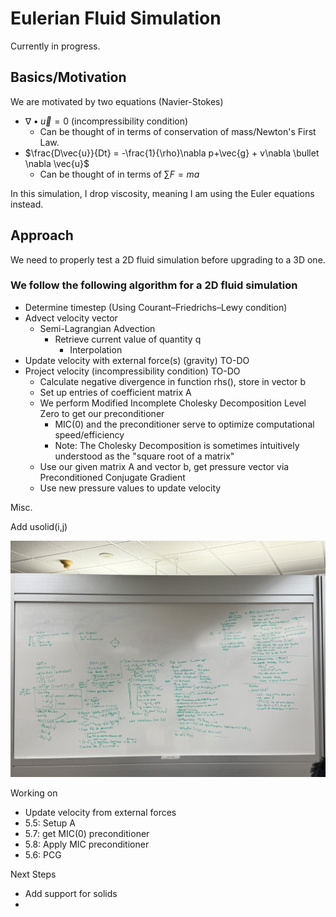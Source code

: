 # Eulerian Fluid Simulation

Currently in progress.

## Basics/Motivation

We are motivated by two equations (Navier-Stokes)

- $\nabla \bullet \vec{u}=0$ (incompressibility condition)
  - Can be thought of in terms of conservation of mass/Newton's First Law.
- $\frac{D\vec{u}}{Dt} = -\frac{1}{\rho}\nabla p+\vec{g} + v\nabla \bullet \nabla \vec{u}$
  - Can be thought of in terms of $\sum F=ma$

In this simulation, I drop viscosity, meaning I am using the Euler equations instead.

## Approach

We need to properly test a 2D fluid simulation before upgrading to a 3D one.

### We follow the following algorithm for a 2D fluid simulation

- Determine timestep (Using Courant–Friedrichs–Lewy condition)
- Advect velocity vector
  - Semi-Lagrangian Advection
    - Retrieve current value of quantity q
      - Interpolation
- Update velocity with external force(s) (gravity) TO-DO
- Project velocity (incompressibility condition) TO-DO
  - Calculate negative divergence in function rhs(), store in vector b
  - Set up entries of coefficient matrix A
  - We perform Modified Incomplete Cholesky Decomposition Level Zero to get our preconditioner
    - MIC(0) and the preconditioner serve to optimize computational speed/efficiency
    - Note: The Cholesky Decomposition is sometimes intuitively understood as the "square root of a matrix"
  - Use our given matrix A and vector b, get pressure vector via Preconditioned Conjugate Gradient
  - Use new pressure values to update velocity

Misc.

Add usolid(i,j)

![Whiteboard Outline](./Images/IMG_2745.jpg)

Working on

- Update velocity from external forces
- 5.5: Setup A
- 5.7: get MIC(0) preconditioner
- 5.8: Apply MIC preconditioner
- 5.6: PCG

Next Steps
- Add support for solids
- 